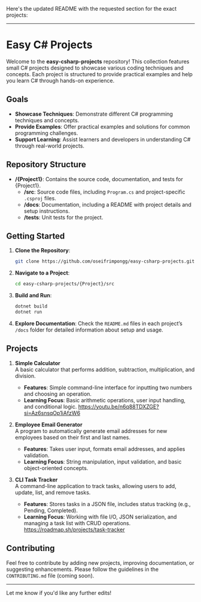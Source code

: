 Here's the updated README with the requested section for the exact projects:

---

# Easy C# Projects

Welcome to the **easy-csharp-projects** repository! This collection features small C# projects designed to showcase various coding techniques and concepts. Each project is structured to provide practical examples and help you learn C# through hands-on experience.

## Goals

- **Showcase Techniques**: Demonstrate different C# programming techniques and concepts.
- **Provide Examples**: Offer practical examples and solutions for common programming challenges.
- **Support Learning**: Assist learners and developers in understanding C# through real-world projects.

## Repository Structure

- **/{Project1}**: Contains the source code, documentation, and tests for {Project1}.
  - **/src**: Source code files, including `Program.cs` and project-specific `.csproj` files.
  - **/docs**: Documentation, including a README with project details and setup instructions.
  - **/tests**: Unit tests for the project.

## Getting Started

1. **Clone the Repository**:

   ```bash
   git clone https://github.com/oseifrimpongg/easy-csharp-projects.git
   ```

2. **Navigate to a Project**:

   ```bash
   cd easy-csharp-projects/{Project}/src
   ```

3. **Build and Run**:

   ```bash
   dotnet build
   dotnet run
   ```

4. **Explore Documentation**: Check the `README.md` files in each project’s `/docs` folder for detailed information about setup and usage.

## Projects

1. **Simple Calculator**  
   A basic calculator that performs addition, subtraction, multiplication, and division.  
   - **Features**: Simple command-line interface for inputting two numbers and choosing an operation.
   - **Learning Focus**: Basic arithmetic operations, user input handling, and conditional logic.
   https://youtu.be/n6q88TDXZGE?si=Az6snsqOp1iAfzW6

2. **Employee Email Generator**  
   A program to automatically generate email addresses for new employees based on their first and last names.  
   - **Features**: Takes user input, formats email addresses, and applies validation.
   - **Learning Focus**: String manipulation, input validation, and basic object-oriented concepts.

3. **CLI Task Tracker**  
   A command-line application to track tasks, allowing users to add, update, list, and remove tasks.  
   - **Features**: Stores tasks in a JSON file, includes status tracking (e.g., Pending, Completed).
   - **Learning Focus**: Working with file I/O, JSON serialization, and managing a task list with CRUD operations.
   https://roadmap.sh/projects/task-tracker

## Contributing

Feel free to contribute by adding new projects, improving documentation, or suggesting enhancements. Please follow the guidelines in the `CONTRIBUTING.md` file (coming soon).

---

Let me know if you'd like any further edits!